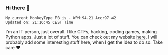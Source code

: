 ### Hi there 👋
<!-- PB START -->
```
My current MonkeyType PB is - WPM:94.21 Acc:97.42
Updated on: 21:16:45 CEST Time
```
<!-- PB END -->
I'm an IT person, just overall. I like CTFs, hacking, coding games, making Python apps. Just a lot of stuff.
You can check out my website [here](https://skill3472.github.io/).
I will probably add some interesting stuff here, when I get the idea to do so. Take care ❤️
